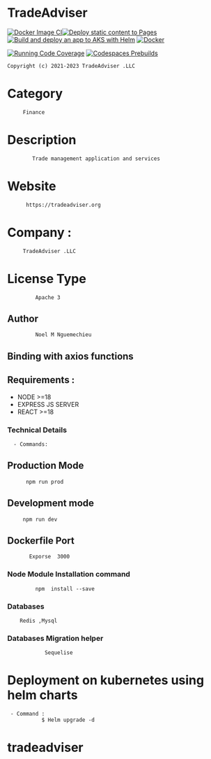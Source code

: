 # TradeAdviser
[![Docker Image CI](https://github.com/nguemechieu/tradeadviser/actions/workflows/docker-image.yml/badge.svg)](https://github.com/nguemechieu/tradeadviser/actions/workflows/docker-image.yml)[![Deploy static content to Pages](https://github.com/nguemechieu/tradeadviser/actions/workflows/static.yml/badge.svg)](https://github.com/nguemechieu/tradeadviser/actions/workflows/static.yml)
[![Build and deploy an app to AKS with Helm](https://github.com/nguemechieu/tradeadviser/actions/workflows/azure-kubernetes-service-helm.yml/badge.svg)](https://github.com/nguemechieu/tradeadviser/actions/workflows/azure-kubernetes-service-helm.yml)
[![Docker](https://github.com/nguemechieu/tradeadviser/actions/workflows/docker-publish.yml/badge.svg)](https://github.com/nguemechieu/tradeadviser/actions/workflows/docker-publish.yml)

[![Running Code Coverage](https://github.com/nguemechieu/tradeadviser/actions/workflows/codecov.yml/badge.svg)](https://github.com/nguemechieu/tradeadviser/actions/workflows/codecov.yml)
[![Codespaces Prebuilds](https://github.com/nguemechieu/tradeadviser/actions/workflows/codespaces/create_codespaces_prebuilds/badge.svg)](https://github.com/nguemechieu/tradeadviser/actions/workflows/codespaces/create_codespaces_prebuilds)
       
   
    Copyright (c) 2021-2023 TradeAdviser .LLC 
    

# Category 
         Finance

# Description
            Trade management application and services

# Website
          https://tradeadviser.org

# Company : 
        
         TradeAdviser .LLC

# License Type 
 
             Apache 3

## Author 
             Noel M Nguemechieu

## Binding with axios functions
## Requirements :
 - NODE >=18
 - EXPRESS JS SERVER
 - REACT >=18
### Technical Details
      - Commands:
## Production Mode
          npm run prod 
## Development mode 
         npm run dev

## Dockerfile Port
           Exporse  3000

###  Node Module Installation command
             
             npm  install --save

### Databases

        Redis ,Mysql

 ###  Databases  Migration helper
                
                Sequelise
# Deployment on kubernetes using helm charts
    
     - Command : 
               $ Helm upgrade -d
# tradeadviser
